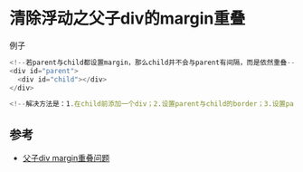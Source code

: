 # 清除浮动之父子div的margin重叠

例子
```js
<!--若parent与child都设置margin，那么child并不会与parent有间隔，而是依然重叠-->
<div id="parent">
  <div id="child"></div>
</div>

<!--解决方法是：1.在child前添加一个div；2.设置parent与child的border；3.设置parent的margin-->
```

## 参考
- [父子div margin重叠问题](https://www.cnblogs.com/little-bug/p/6914535.html)